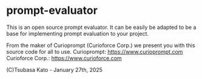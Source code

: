 # prompt-evaluator
This is an open source prompt evaluator.
It can be easily be adapted to be a base for implementing prompt evaluation to your project.

From the maker of Curioprompt (Curioforce Corp.) we present you with this source code for all to use.
Curioprompt: https://www.curioprompt.com
Curioforce Corp.: https://www.curioforce.com

(C)Tsubasa Kato - January 27th, 2025
